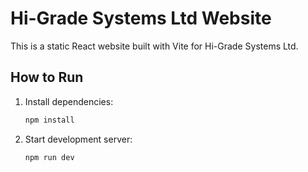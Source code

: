 
# Hi-Grade Systems Ltd Website

This is a static React website built with Vite for Hi-Grade Systems Ltd.

## How to Run

1. Install dependencies:
   ```bash
   npm install
   ```

2. Start development server:
   ```bash
   npm run dev
   ```
